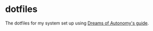 # dotfiles

The dotfiles for my system set up using [Dreams of Autonomy's guide](https://www.youtube.com/watch?v=y6XCebnB9gs).
